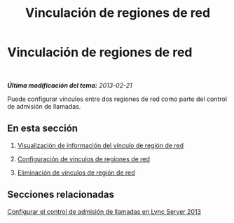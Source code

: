 ﻿---
title: Vinculación de regiones de red
TOCTitle: Vinculación de regiones de red
ms:assetid: 5ba6c80a-4124-437f-b57a-8d10534cf209
ms:mtpsurl: https://technet.microsoft.com/es-es/library/JJ688070(v=OCS.15)
ms:contentKeyID: 49889200
ms.date: 01/07/2017
mtps_version: v=OCS.15
ms.translationtype: HT
---

# Vinculación de regiones de red

 

_**Última modificación del tema:** 2013-02-21_

Puede configurar vínculos entre dos regiones de red como parte del control de admisión de llamadas.

## En esta sección

1.  [Visualización de información del vínculo de región de red](lync-server-2013-viewing-network-region-link-information.md)

2.  [Configuración de vínculos de regiones de red](lync-server-2013-configuring-network-region-links.md)

3.  [Eliminación de vínculos de región de red](lync-server-2013-deleting-network-region-links.md)

## Secciones relacionadas

[Configurar el control de admisión de llamadas en Lync Server 2013](lync-server-2013-configure-call-admission-control.md)

